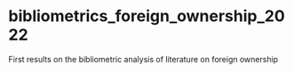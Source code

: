 # bibliometrics_foreign_ownership_2022

First results on the bibliometric analysis of literature on foreign ownership
